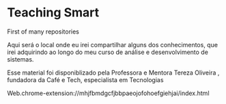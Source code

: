 # Teaching Smart
 First of many repositories

Aqui será o local onde eu irei compartilhar alguns dos conhecimentos, que irei adquirindo ao longo do meu curso de análise e desenvolvimento de sistemas.

Esse material foi disponiblizado pela Professora e Mentora Tereza Oliveira , fundadora da Café e Tech, especialista  em Tecnologias

 Web.chrome-extension://mhjfbmdgcfjbbpaeojofohoefgiehjai/index.html